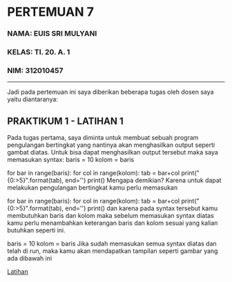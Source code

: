 # PERTEMUAN 7
### NAMA: EUIS SRI MULYANI <br>
### KELAS: TI. 20. A. 1 <br>
### NIM: 312010457<br>

__________________________________________________________________________________
Jadi pada pertemuan ini saya diberikan beberapa tugas oleh dosen saya yaitu diantaranya:

## PRAKTIKUM 1 - LATIHAN 1

Pada tugas pertama, saya diminta untuk membuat sebuah program pengulangan bertingkat yang nantinya akan menghasilkan output seperti gambat diatas.
Untuk bisa dapat menghasilkan output tersebut maka saya memasukan syntax:
baris = 10
kolom = baris

for bar in range(baris):
    for col in range(kolom):
        tab = bar+col
        print("{0:>5}".format(tab), end='')
    print()
Mengapa demikian? Karena untuk dapat melakukan pengulangan bertingkat kamu perlu memasukan

for bar in range(baris):
    for col in range(kolom):
        tab = bar+col
        print("{0:>5}".format(tab), end='')
    print()
dan karena pada syntax tersebut kamu membutuhkan baris dan kolom maka sebelum memasukan syntax diatas kamu perlu menambahkan keterangan baris dan kolom sesuai yang kalian butuhkan seperti ini.

baris = 10
kolom = baris
Jika sudah memasukan semua syntax diatas dan telah di run, maka kamu akan mendapatkan tampilan seperti gambar yang ada dibawah ini

[Latihan](foto/euis1.png)
